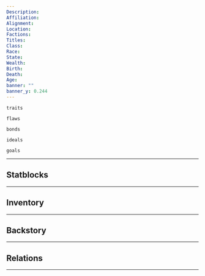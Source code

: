 ```yaml
---
Description: 
Affiliation: 
Alignment: 
Location: 
Factions: 
Titles: 
Class: 
Race: 
State: 
Wealth: 
Birth: 
Death: 
Age: 
banner: ""
banner_y: 0.244
---
```


```ad-Tr
traits
```

```ad-fw
flaws
```

```ad-Bd
bonds
```

```ad-idl
ideals
```

```ad-goals
goals
```

--- 
## Statblocks

___
## Inventory

---
## Backstory


___
## Relations


---
